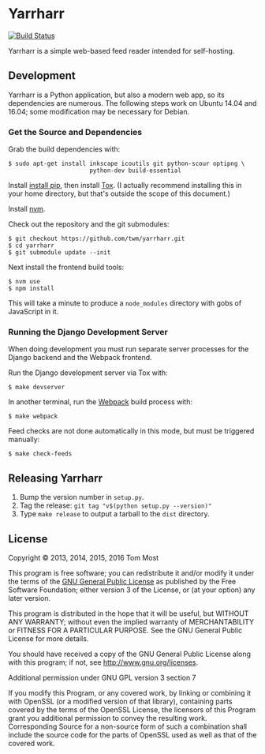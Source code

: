 # Yarrharr

[![Build Status](https://travis-ci.org/twm/yarrharr.svg?branch=master)](https://travis-ci.org/twm/yarrharr)

Yarrharr is a simple web-based feed reader intended for self-hosting.

## Development

Yarrharr is a Python application, but also a modern web app, so its dependencies are numerous.
The following steps work on Ubuntu 14.04 and 16.04; some modification may be necessary for Debian.

### Get the Source and Dependencies

Grab the build dependencies with:

    $ sudo apt-get install inkscape icoutils git python-scour optipng \
                           python-dev build-essential

Install [install pip](https://pip.pypa.io/en/latest/installing/#get-pip), then install [Tox](http://tox.readthedocs.org/en/latest/).
(I actually recommend installing this in your home directory, but that's outside the scope of this document.)

Install [nvm](https://github.com/creationix/nvm).

Check out the repository and the git submodules:

    $ git checkout https://github.com/twm/yarrharr.git
    $ cd yarrharr
    $ git submodule update --init

Next install the frontend build tools:

    $ nvm use
    $ npm install

This will take a minute to produce a ``node_modules`` directory with gobs of JavaScript in it.

### Running the Django Development Server

When doing development you must run separate server processes for the Django backend and the Webpack frontend.

Run the Django development server via Tox with:

    $ make devserver

In another terminal, run the [Webpack](http://webpack.github.io/) build process with:

    $ make webpack

Feed checks are not done automatically in this mode, but must be triggered manually:

    $ make check-feeds

## Releasing Yarrharr

 1. Bump the version number in ``setup.py``.
 2. Tag the release: ``git tag "v$(python setup.py --version)"``
 3. Type ``make release`` to output a tarball to the ``dist`` directory.

## License

Copyright © 2013, 2014, 2015, 2016 Tom Most

This program is free software; you can redistribute it and/or modify it under
the terms of the [GNU General Public License](./COPYING) as published by the Free Software
Foundation; either version 3 of the License, or (at your option) any later
version.

This program is distributed in the hope that it will be useful, but WITHOUT ANY
WARRANTY; without even the implied warranty of MERCHANTABILITY or FITNESS FOR A
PARTICULAR PURPOSE. See the GNU General Public License for more details.

You should have received a copy of the GNU General Public License along with
this program; if not, see <http://www.gnu.org/licenses>.

Additional permission under GNU GPL version 3 section 7

If you modify this Program, or any covered work, by linking or combining it
with OpenSSL (or a modified version of that library), containing parts covered
by the terms of the OpenSSL License, the licensors of this Program grant you
additional permission to convey the resulting work.  Corresponding Source for a
non-source form of such a combination shall include the source code for the
parts of OpenSSL used as well as that of the covered work.
